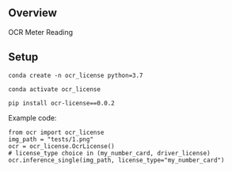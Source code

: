 ## Overview
OCR Meter Reading
## Setup
`conda create -n ocr_license python=3.7`

`conda activate ocr_license`

`pip install ocr-license==0.0.2`

Example code:
```
from ocr import ocr_license
img_path = "tests/1.png"
ocr = ocr_license.OcrLicense()
# license_type choice in (my_number_card, driver_license)
ocr.inference_single(img_path, license_type="my_number_card")
```